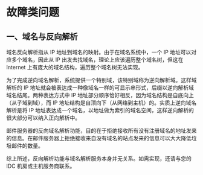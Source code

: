 # 故障类问题

## 一、域名与反向解析
域名反向解析指从 IP 地址到域名的映射。由于在域名系统中，一个 IP 地址可以对应多个域名，因此从 IP 出发去找域名，理论上应该遍历整个域名树，但这在 Internet 上有庞大的域名结构，遍历整个域名树无法实现。

为了完成逆向域名解析，系统提供一个特别域，该特别域称为逆向解析域。这样域解析的 IP 地址就会被表达成一种像域名一样的可显示串形式，后缀以逆向解析域域名结尾。两种表达方式中 IP 地址部分顺序恰好相反，因为域名结构是自底向上（从子域到域），而 IP 地址结构是自顶向下（从网络到主机）的。实质上逆向域名解析是将 IP 地址表达成一个域名，以地址做为索引的域名空间，这样逆向解析的很大部分可以纳入正向解析中。

邮件服务器的反向域名解析功能，目的在于拒绝接收所有没有注册域名的地址发来的信息。在邮件服务器上拒绝接收来自没有域名的站点发来的信息可以大大降低垃圾邮件的数量。

综上所述，反向解析功能与域名解析服务本身并无关系。如需实现，还请与您的 IDC 机房或主机服务商联系。

